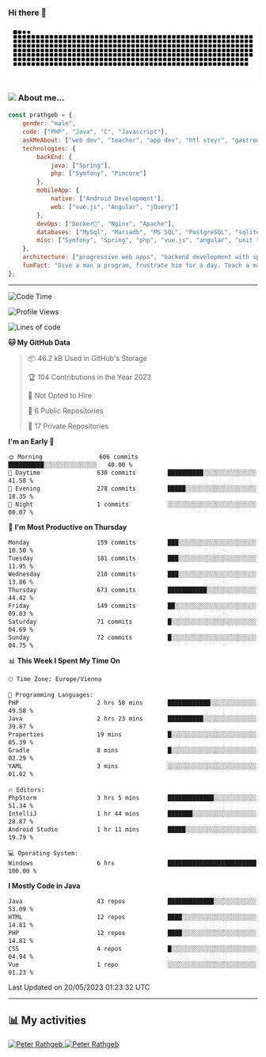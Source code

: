 ### Hi there 👋

<div align="center">
  <img  src="https://github.com/1999AZZAR/1999AZZAR/blob/main/resources/img/grid-snake.svg"
       alt="snake" />
</div>

### <img src="https://media.giphy.com/media/VgCDAzcKvsR6OM0uWg/giphy.gif" width="50"> About me...  

```javascript
const prathgeb = {
    gender: "male",
    code: ["PHP", "Java", "C", "Javascript"],
    askMeAbout: ["web dev", "teacher", "app dev", "htl steyr", "gastronaut"],
    technologies: {
        backEnd: {
            java: ["Spring"],
            php: ["Symfony", "Pimcore"]
        },
        mobileApp: {
            native: ["Android Development"],
            web: ["vue.js", "Angular", "jQuery"]
        },
        devOps: ["Docker🐳", "Nginx", "Apache"],
        databases: ["MySql", "Mariadb", "MS SQL", "PostgreSQL", "sqlite"],
        misc: ["Symfony", "Spring", "php", "vue.js", "angular", "unit testing", "ci/cd using github actions"]
    },
    architecture: ["progressive web apps", "backend development with spring", "backend development with symfony"],
    funFact: "Give a man a program, frustrate him for a day. Teach a man to program, frustrate him for a lifetime."
};
```

---
<!--START_SECTION:waka-->
![Code Time](http://img.shields.io/badge/Code%20Time-217%20hrs%2029%20mins-blue)

![Profile Views](http://img.shields.io/badge/Profile%20Views-0-blue)

![Lines of code](https://img.shields.io/badge/From%20Hello%20World%20I%27ve%20Written-2.5%20million%20lines%20of%20code-blue)

**🐱 My GitHub Data** 

> 📦 46.2 kB Used in GitHub's Storage 
 > 
> 🏆 104 Contributions in the Year 2023
 > 
> 🚫 Not Opted to Hire
 > 
> 📜 6 Public Repositories 
 > 
> 🔑 17 Private Repositories 
 > 
**I'm an Early 🐤** 

```text
🌞 Morning                606 commits         ██████████░░░░░░░░░░░░░░░   40.00 % 
🌆 Daytime                630 commits         ██████████░░░░░░░░░░░░░░░   41.58 % 
🌃 Evening                278 commits         █████░░░░░░░░░░░░░░░░░░░░   18.35 % 
🌙 Night                  1 commits           ░░░░░░░░░░░░░░░░░░░░░░░░░   00.07 % 
```
📅 **I'm Most Productive on Thursday** 

```text
Monday                   159 commits         ███░░░░░░░░░░░░░░░░░░░░░░   10.50 % 
Tuesday                  181 commits         ███░░░░░░░░░░░░░░░░░░░░░░   11.95 % 
Wednesday                210 commits         ███░░░░░░░░░░░░░░░░░░░░░░   13.86 % 
Thursday                 673 commits         ███████████░░░░░░░░░░░░░░   44.42 % 
Friday                   149 commits         ██░░░░░░░░░░░░░░░░░░░░░░░   09.83 % 
Saturday                 71 commits          █░░░░░░░░░░░░░░░░░░░░░░░░   04.69 % 
Sunday                   72 commits          █░░░░░░░░░░░░░░░░░░░░░░░░   04.75 % 
```


📊 **This Week I Spent My Time On** 

```text
🕑︎ Time Zone: Europe/Vienna

💬 Programming Languages: 
PHP                      2 hrs 58 mins       ████████████░░░░░░░░░░░░░   49.58 % 
Java                     2 hrs 23 mins       ██████████░░░░░░░░░░░░░░░   39.87 % 
Properties               19 mins             █░░░░░░░░░░░░░░░░░░░░░░░░   05.39 % 
Gradle                   8 mins              █░░░░░░░░░░░░░░░░░░░░░░░░   02.29 % 
YAML                     3 mins              ░░░░░░░░░░░░░░░░░░░░░░░░░   01.02 % 

🔥 Editors: 
PhpStorm                 3 hrs 5 mins        █████████████░░░░░░░░░░░░   51.34 % 
IntelliJ                 1 hr 44 mins        ███████░░░░░░░░░░░░░░░░░░   28.87 % 
Android Studio           1 hr 11 mins        █████░░░░░░░░░░░░░░░░░░░░   19.79 % 

💻 Operating System: 
Windows                  6 hrs               █████████████████████████   100.00 % 
```

**I Mostly Code in Java** 

```text
Java                     43 repos            █████████████░░░░░░░░░░░░   53.09 % 
HTML                     12 repos            ████░░░░░░░░░░░░░░░░░░░░░   14.81 % 
PHP                      12 repos            ████░░░░░░░░░░░░░░░░░░░░░   14.81 % 
CSS                      4 repos             █░░░░░░░░░░░░░░░░░░░░░░░░   04.94 % 
Vue                      1 repo              ░░░░░░░░░░░░░░░░░░░░░░░░░   01.23 % 
```




 Last Updated on 20/05/2023 01:23:32 UTC
<!--END_SECTION:waka-->

---
  ## 📊 My activities
  <a href="https://github.com/prathgeb">
    <img width=450 height=170 align="center" alt="Peter Rathgeb" src="https://github-readme-stats.vercel.app/api?username=prathgeb&include_all_commits=true&count_private=true&theme=midnight-purple&show_icons=true&bg_color=0D1117&hide_border=true" />
  </a>
  <a href="https://github.com/prathgeb">
    <img align="center" alt="Peter Rathgeb" src="https://github-readme-stats.vercel.app/api/top-langs/?username=prathgeb&include_all_commits=true&count_private=true&theme=midnight-purple&show_icons=true&layout=compact&bg_color=0D1117&hide_border=true" />
  </a>
